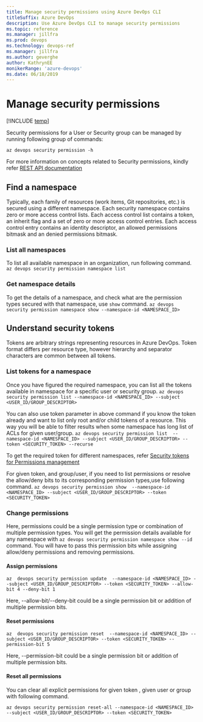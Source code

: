```yaml
---
title: Manage security permissions using Azure DevOps CLI  
titleSuffix: Azure DevOps 
description: Use Azure DevOps CLI to manage security permissions 
ms.topic: reference 
ms.manager: jillfra
ms.prod: devops 
ms.technology: devops-ref
ms.manager: jillfra 
ms.author: geverghe
author: KathrynEE
monikerRange: 'azure-devops'
ms.date: 06/18/2019
---
```


# Manage security permissions  

[!INCLUDE [temp](../_shared/version-vsts-only.md)] 

Security permissions for a User or Security group can be managed by running following group of commands:

`az devops security permission -h`

For more information on concepts related to Security permissions, kindly refer [REST API documentation](https://docs.microsoft.com/rest/api/azure/devops/security/?view=azure-devops-rest-5.0)

## Find a namespace

Typically, each family of resources (work items, Git repositories, etc.) is secured using a different namespace. Each security namespace contains zero or more access control lists. Each access control list contains a token, an inherit flag and a set of zero or more access control entries. Each access control entry contains an identity descriptor, an allowed permissions bitmask and an denied permissions bitmask.

### List all namespaces

To list all available namespace in an organization, run following command.
`az devops security permission namespace list`

### Get namespace details

To get the details of a namespace, and check what are the permission types secured with that namespace, use `show` command.
`az devops security permission namespace show --namespace-id <NAMESPACE_ID>`

## Understand security tokens

Tokens are arbitrary strings representing resources in Azure DevOps. Token format differs per resource type, however hierarchy and separator characters are common between all tokens.

### List tokens for a namespace

Once you have figured the required namespace, you can list all the tokens available in namespace for a specific user or security group.
`az devops security permission list --namespace-id <NAMESPACE_ID> --subject <USER_ID/GROUP_DESCRIPTOR>`

You can also use token parameter in above command if you know the token already and want to list only root and/or child tokens of a resource. This way you will be able to filter results when some namespace has long list of ACLs for given user/group.
`az devops security permission list  --namespace-id <NAMESPACE_ID> --subject <USER_ID/GROUP_DESCRIPTOR> --token <SECURITY_TOKEN> --recurse`

To get the required token for different namespaces, refer [Security tokens for Permissions management](security_tokens.md)

For given token, and group/user, if you need to list permissions or resolve the allow/deny bits to its corresponding permission types,use following command.
`az devops security permission show  --namespace-id <NAMESPACE_ID> --subject <USER_ID/GROUP_DESCRIPTOR> --token <SECURITY_TOKEN>`

### Change permissions

Here, permissions could be a single permission type or combination of multiple permission types. 
You will get the permission details available for any namespace with `az devops security permission namespace show --id` command.
You will have to pass this permission bits while assigning allow/deny permissions and removing permissions.

#### Assign permissions

`az  devops security permission update  --namespace-id <NAMESPACE_ID> --subject <USER_ID/GROUP_DESCRIPTOR> --token <SECURITY_TOKEN> --allow-bit 4 --deny-bit 1`

Here, --allow-bit/--deny-bit could be a single permission bit or addition of multiple permission bits.

#### Reset permissions

`az  devops security permission reset  --namespace-id <NAMESPACE_ID> --subject <USER_ID/GROUP_DESCRIPTOR> --token <SECURITY_TOKEN> --permission-bit 5`

Here, --permission-bit could be a single permission bit or addition of multiple permission bits.

#### Reset all permissions

You can clear all explicit permissions for given token , given user or group with following command.

`az devops security permission reset-all --namespace-id <NAMESPACE_ID> --subject <USER_ID/GROUP_DESCRIPTOR> --token <SECURITY_TOKEN>`